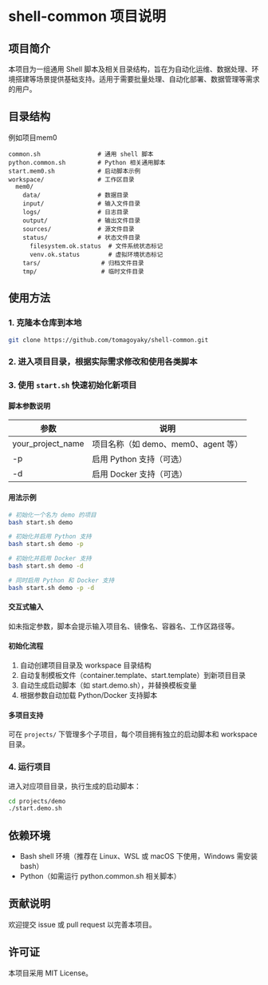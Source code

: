 # shell-common 项目说明

## 项目简介

本项目为一组通用 Shell 脚本及相关目录结构，旨在为自动化运维、数据处理、环境搭建等场景提供基础支持。适用于需要批量处理、自动化部署、数据管理等需求的用户。

## 目录结构
例如项目mem0
```
common.sh                # 通用 shell 脚本
python.common.sh         # Python 相关通用脚本
start.mem0.sh            # 启动脚本示例
workspace/               # 工作区目录
  mem0/
    data/                # 数据目录
    input/               # 输入文件目录
    logs/                # 日志目录
    output/              # 输出文件目录
    sources/             # 源文件目录
    status/              # 状态文件目录
      filesystem.ok.status  # 文件系统状态标记
      venv.ok.status        # 虚拟环境状态标记
    tars/                 # 归档文件目录
    tmp/                  # 临时文件目录
```


## 使用方法

### 1. 克隆本仓库到本地
```bash
git clone https://github.com/tomagoyaky/shell-common.git
```

### 2. 进入项目目录，根据实际需求修改和使用各类脚本

### 3. 使用 `start.sh` 快速初始化新项目

#### 脚本参数说明

| 参数 | 说明 |
| ---- | ---- |
| your_project_name | 项目名称（如 demo、mem0、agent 等）|
| -p   | 启用 Python 支持（可选）|
| -d   | 启用 Docker 支持（可选）|

#### 用法示例

```bash
# 初始化一个名为 demo 的项目
bash start.sh demo

# 初始化并启用 Python 支持
bash start.sh demo -p

# 初始化并启用 Docker 支持
bash start.sh demo -d

# 同时启用 Python 和 Docker 支持
bash start.sh demo -p -d
```

#### 交互式输入
如未指定参数，脚本会提示输入项目名、镜像名、容器名、工作区路径等。

#### 初始化流程
1. 自动创建项目目录及 workspace 目录结构
2. 自动复制模板文件（container.template、start.template）到新项目目录
3. 自动生成启动脚本（如 start.demo.sh），并替换模板变量
4. 根据参数自动加载 Python/Docker 支持脚本

#### 多项目支持
可在 `projects/` 下管理多个子项目，每个项目拥有独立的启动脚本和 workspace 目录。

### 4. 运行项目
进入对应项目目录，执行生成的启动脚本：
```bash
cd projects/demo
./start.demo.sh
```


## 依赖环境
- Bash shell 环境（推荐在 Linux、WSL 或 macOS 下使用，Windows 需安装 bash）
- Python（如需运行 python.common.sh 相关脚本）


## 贡献说明
欢迎提交 issue 或 pull request 以完善本项目。

## 许可证
本项目采用 MIT License。
